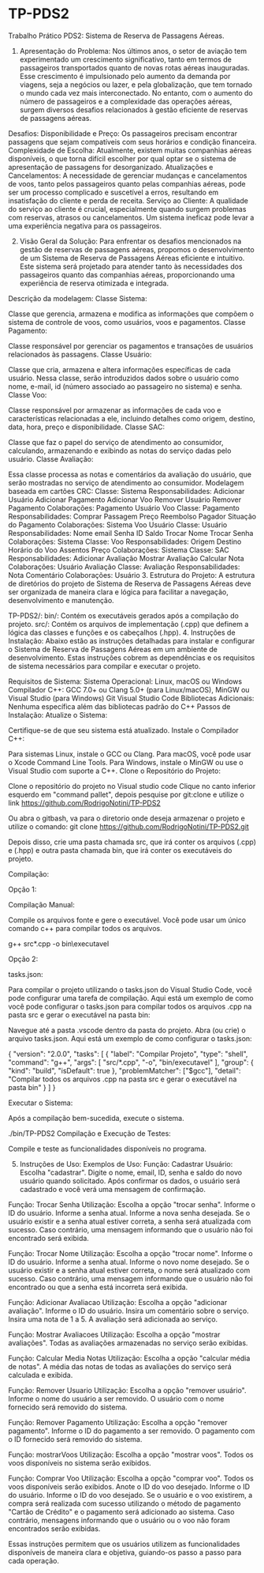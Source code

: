 # TP-PDS2
Trabalho Prático PDS2:
Sistema de Reserva de Passagens Aéreas. 

1. Apresentação do Problema:
Nos últimos anos, o setor de aviação tem experimentado um crescimento significativo, tanto em termos de passageiros transportados quanto de novas rotas aéreas inauguradas. Esse crescimento é impulsionado pelo aumento da demanda por viagens, seja a negócios ou lazer, e pela globalização, que tem tornado o mundo cada vez mais interconectado. No entanto, com o aumento do número de passageiros e a complexidade das operações aéreas, surgem diversos desafios relacionados à gestão eficiente de reservas de passagens aéreas.

Desafios:
Disponibilidade e Preço: Os passageiros precisam encontrar passagens que sejam compatíveis com seus horários e condição financeira.
Complexidade de Escolha: Atualmente, existem muitas companhias aéreas disponíveis, o que torna difícil escolher por qual optar se o sistema de apresentação de passagens for desorganizado.
Atualizações e Cancelamentos: A necessidade de gerenciar mudanças e cancelamentos de voos, tanto pelos passageiros quanto pelas companhias aéreas, pode ser um processo complicado e suscetível a erros, resultando em insatisfação do cliente e perda de receita.
Serviço ao Cliente: A qualidade do serviço ao cliente é crucial, especialmente quando surgem problemas com reservas, atrasos ou cancelamentos. Um sistema ineficaz pode levar a uma experiência negativa para os passageiros.

2. Visão Geral da Solução:
Para enfrentar os desafios mencionados na gestão de reservas de passagens aéreas, propomos o desenvolvimento de um Sistema de Reserva de Passagens Aéreas eficiente e intuitivo. Este sistema será projetado para atender tanto às necessidades dos passageiros quanto das companhias aéreas, proporcionando uma experiência de reserva otimizada e integrada.

Descrição da modelagem:
Classe Sistema:

Classe que gerencia, armazena e modifica as informações que compõem o sistema de controle de voos, como usuários, voos e pagamentos.
Classe Pagamento:

Classe responsável por gerenciar os pagamentos e transações de usuários relacionados às passagens.
Classe Usuário:

Classe que cria, armazena e altera informações específicas de cada usuário. Nessa classe, serão introduzidos dados sobre o usuário como nome, e-mail, id (número associado ao passageiro no sistema) e senha.
Classe Voo:

Classe responsável por armazenar as informações de cada voo e características relacionadas a ele, incluindo detalhes como origem, destino, data, hora, preço e disponibilidade.
Classe SAC:

Classe que faz o papel do serviço de atendimento ao consumidor, calculando, armazenando e exibindo as notas do serviço dadas pelo usuário.
Classe Avaliação:

Essa classe processa as notas e comentários da avaliação do usuário, que serão mostradas no serviço de atendimento ao consumidor.
Modelagem baseada em cartões CRC:
Classe: Sistema
Responsabilidades:
Adicionar Usuário
Adicionar Pagamento
Adicionar Voo
Remover Usuário
Remover Pagamento
Colaborações:
Pagamento
Usuário
Voo
Classe: Pagamento
Responsabilidades:
Comprar Passagem
Preço
Reembolso
Pagador
Situação do Pagamento
Colaborações:
Sistema
Voo
Usuário
Classe: Usuário
Responsabilidades:
Nome
email
Senha
ID
Saldo
Trocar Nome
Trocar Senha
Colaborações:
Sistema
Classe: Voo
Responsabilidades:
Origem
Destino
Horário do Voo
Assentos
Preço
Colaborações:
Sistema
Classe: SAC
Responsabilidades:
Adicionar Avaliação
Mostrar Avaliação
Calcular Nota
Colaborações:
Usuário
Avaliação
Classe: Avaliação
Responsabilidades:
Nota
Comentário
Colaborações:
Usuário
3. Estrutura do Projeto:
A estrutura de diretórios do projeto de Sistema de Reserva de Passagens Aéreas deve ser organizada de maneira clara e lógica para facilitar a navegação, desenvolvimento e manutenção.

TP-PDS2/: 
  bin/: Contém os executáveis gerados após a compilação do projeto.
  src/: Contém os arquivos de implementação (.cpp) que definem a lógica das classes e funções e os cabeçalhos (.hpp).
4. Instruções de Instalação:
Abaixo estão as instruções detalhadas para instalar e configurar o Sistema de Reserva de Passagens Aéreas em um ambiente de desenvolvimento. Estas instruções cobrem as dependências e os requisitos de sistema necessários para compilar e executar o projeto.

Requisitos de Sistema:
Sistema Operacional: Linux, macOS ou Windows
Compilador C++: GCC 7.0+ ou Clang 5.0+ (para Linux/macOS), MinGW ou Visual Studio (para Windows)
Git
Visual Studio Code
Bibliotecas Adicionais: Nenhuma específica além das bibliotecas padrão do C++
Passos de Instalação:
Atualize o Sistema:

Certifique-se de que seu sistema está atualizado.
Instale o Compilador C++:

Para sistemas Linux, instale o GCC ou Clang.
Para macOS, você pode usar o Xcode Command Line Tools.
Para Windows, instale o MinGW ou use o Visual Studio com suporte a C++.
Clone o Repositório do Projeto:

Clone o repositório do projeto no Visual studio code
Clique no canto inferior esquerdo em "command pallet", depois pesquise por git:clone e utilize o link https://github.com/RodrigoNotini/TP-PDS2

Ou abra o gitbash, va para o diretorio onde deseja armazenar o projeto e utilize o comando:
git clone https://github.com/RodrigoNotini/TP-PDS2.git

Depois disso, crie uma pasta chamada src, que irá conter os arquivos (.cpp) e (.hpp) e outra pasta chamada bin, que irá conter os executáveis do projeto.


Compilação:

Opção 1:

Compilação Manual:

Compile os arquivos fonte e gere o executável. Você pode usar um único comando c++ para compilar todos os arquivos.

g++ src\*.cpp -o bin\executavel

Opção 2:

tasks.json:

Para compilar o projeto utilizando o tasks.json do Visual Studio Code, você pode configurar uma tarefa de compilação. Aqui está um exemplo de como você pode configurar o tasks.json para compilar todos os arquivos .cpp na pasta src e gerar o executável na pasta bin:

Navegue até a pasta .vscode dentro da pasta do projeto.
Abra (ou crie) o arquivo tasks.json.
Aqui está um exemplo de como configurar o tasks.json:


{
    "version": "2.0.0",
    "tasks": [
        {
            "label": "Compilar Projeto",
            "type": "shell",
            "command": "g++",
            "args": [
                "src/*.cpp",
                "-o",
                "bin/executavel"
            ],
            "group": {
                "kind": "build",
                "isDefault": true
            },
            "problemMatcher": ["$gcc"],
            "detail": "Compilar todos os arquivos .cpp na pasta src e gerar o executável na pasta bin"
        }
    ]
}



Executar o Sistema:

Após a compilação bem-sucedida, execute o sistema.

./bin/TP-PDS2
Compilação e Execução de Testes:

Compile e teste as funcionalidades disponíveis no programa.

5. Instruções de Uso:
Exemplos de Uso:
Função: Cadastrar Usuário:
Escolha "cadastrar".
Digite o nome, email, ID, senha e saldo do novo usuário quando solicitado.
Após confirmar os dados, o usuário será cadastrado e você verá uma mensagem de confirmação.



Função: Trocar Senha
Utilização:
Escolha a opção "trocar senha".
Informe o ID do usuário.
Informe a senha atual.
Informe a nova senha desejada.
Se o usuário existir e a senha atual estiver correta, a senha será atualizada com sucesso. Caso contrário, uma mensagem informando que o usuário não foi encontrado será exibida.


Função: Trocar Nome
Utilização:
Escolha a opção "trocar nome".
Informe o ID do usuário.
Informe a senha atual.
Informe o novo nome desejado.
Se o usuário existir e a senha atual estiver correta, o nome será atualizado com sucesso. Caso contrário, uma mensagem informando que o usuário não foi encontrado ou que a senha está incorreta será exibida.


Função: Adicionar Avaliacao
Utilização:
Escolha a opção "adicionar avaliação".
Informe o ID do usuário.
Insira um comentário sobre o serviço.
Insira uma nota de 1 a 5.
A avaliação será adicionada ao serviço.


Função: Mostrar Avaliacoes
Utilização:
Escolha a opção "mostrar avaliações".
Todas as avaliações armazenadas no serviço serão exibidas.


Função: Calcular Media Notas
Utilização:
Escolha a opção "calcular média de notas".
A média das notas de todas as avaliações do serviço será calculada e exibida.


Função: Remover Usuario
Utilização:
Escolha a opção "remover usuário".
Informe o nome do usuário a ser removido.
O usuário com o nome fornecido será removido do sistema.


Função: Remover Pagamento
Utilização:
Escolha a opção "remover pagamento".
Informe o ID do pagamento a ser removido.
O pagamento com o ID fornecido será removido do sistema.


Função: mostrarVoos
Utilização:
Escolha a opção "mostrar voos".
Todos os voos disponíveis no sistema serão exibidos.


Função: Comprar Voo
Utilização:
Escolha a opção "comprar voo".
Todos os voos disponíveis serão exibidos.
Anote o ID do voo desejado.
Informe o ID do usuário.
Informe o ID do voo desejado.
Se o usuário e o voo existirem, a compra será realizada com sucesso utilizando o método de pagamento "Cartão de Crédito" e o pagamento será adicionado ao sistema. Caso contrário, mensagens informando que o usuário ou o voo não foram encontrados serão exibidas.


Essas instruções permitem que os usuários utilizem as funcionalidades disponíveis de maneira clara e objetiva, guiando-os passo a passo para cada operação.






